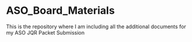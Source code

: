 # ASO_Board_Materials

This is the repository where I am including all the additional documents for my ASO JQR Packet Submission
